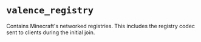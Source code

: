 # `valence_registry`

Contains Minecraft's networked registries. This includes the registry codec sent to clients during the initial join.
